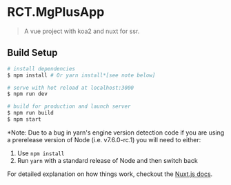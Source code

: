 # RCT.MgPlusApp

> A vue project with koa2 and nuxt for ssr.

## Build Setup

``` bash
# install dependencies
$ npm install # Or yarn install*[see note below]

# serve with hot reload at localhost:3000
$ npm run dev

# build for production and launch server
$ npm run build
$ npm start
```

*Note: Due to a bug in yarn's engine version detection code if you are
using a prerelease version of Node (i.e. v7.6.0-rc.1) you will need to either:
  1. Use `npm install`
  2. Run `yarn` with a standard release of Node and then switch back

For detailed explanation on how things work, checkout the [Nuxt.js docs](https://github.com/nuxt/nuxt.js).
